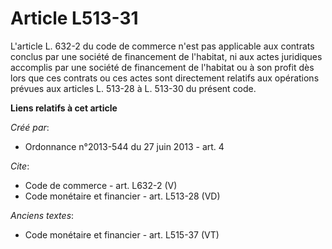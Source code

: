 # Article L513-31

L'article L. 632-2 du code de commerce n'est pas applicable aux contrats conclus par une société de financement de l'habitat,
ni aux actes juridiques accomplis par une société de financement de l'habitat ou à son profit dès lors que ces contrats ou
ces actes sont directement relatifs aux opérations prévues aux articles L. 513-28 à L. 513-30 du présent code.

**Liens relatifs à cet article**

_Créé par_:

  - Ordonnance n°2013-544 du 27 juin 2013 - art. 4

_Cite_:

  - Code de commerce - art. L632-2 (V)
  - Code monétaire et financier - art. L513-28 (VD)

_Anciens textes_:

  - Code monétaire et financier - art. L515-37 (VT)
